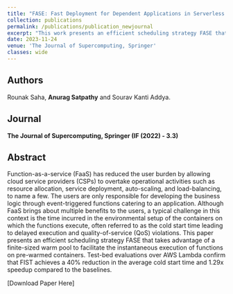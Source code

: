```yaml
---
title: "FASE: Fast Deployment for Dependent Applications in Serverless Environments"
collection: publications
permalink: /publications/publication_newjournal
excerpt: "This work presents an efficient scheduling strategy FASE that takes advantage of a finite-sized warm pool to facilitate the instantaneous execution of functions on pre-warmed containers."
date: 2023-11-24
venue: 'The Journal of Supercomputing, Springer'
classes: wide
---
```

## Authors
Rounak Saha, **Anurag Satpathy** and Sourav Kanti Addya.

## Journal
**The Journal of Supercomputing, Springer (IF (2022) - 3.3)**

## Abstract
Function-as-a-service (FaaS) has reduced the user burden by allowing cloud service providers (CSPs) to overtake operational activities such as resource allocation, service deployment, auto-scaling, and load-balancing, to name a few. The users are only responsible for developing the business logic through event-triggered functions catering to an application. Although FaaS brings about multiple benefits to the users, a typical challenge in this context is the time incurred in the environmental setup of the containers on which the functions execute, often referred to as the cold start time leading to delayed execution and quality-of-service (QoS) violations. This paper presents an efficient scheduling strategy FASE that takes advantage of a finite-sized warm pool to facilitate the instantaneous execution of functions on pre-warmed containers. Test-bed evaluations over AWS Lambda confirm that FIST achieves a 40% reduction in the average cold start time and 1.29x speedup compared to the baselines.

[Download Paper Here]
